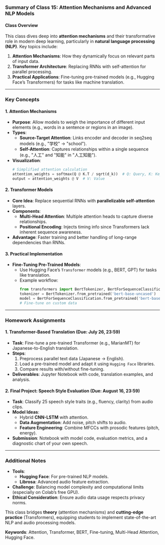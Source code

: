 ### **Summary of Class 15: Attention Mechanisms and Advanced NLP Models**  

#### **Class Overview**  
This class dives deep into **attention mechanisms** and their transformative role in modern deep learning, particularly in **natural language processing (NLP)**. Key topics include:  
1. **Attention Mechanisms**: How they dynamically focus on relevant parts of input data.  
2. **Transformer Architecture**: Replacing RNNs with self-attention for parallel processing.  
3. **Practical Applications**: Fine-tuning pre-trained models (e.g., Hugging Face’s Transformers) for tasks like machine translation.  

---

### **Key Concepts**  

#### **1. Attention Mechanisms**  
- **Purpose**: Allow models to weigh the importance of different input elements (e.g., words in a sentence or regions in an image).  
- **Types**:  
  - **Source-Target Attention**: Links encoder and decoder in seq2seq models (e.g., "学校" → "school").  
  - **Self-Attention**: Captures relationships within a single sequence (e.g., "人工" and "知能" in "人工知能").  
- **Visualization**:  
  ```python  
  # Simplified attention calculation  
  attention_weights = softmax(Q @ K.T / sqrt(d_k))  # Q: Query, K: Key, d_k: dimension  
  output = attention_weights @ V  # V: Value  
  ```  

#### **2. Transformer Models**  
- **Core Idea**: Replace sequential RNNs with **parallelizable self-attention** layers.  
- **Components**:  
  - **Multi-Head Attention**: Multiple attention heads to capture diverse relationships.  
  - **Positional Encoding**: Injects timing info since Transformers lack inherent sequence awareness.  
- **Advantage**: Faster training and better handling of long-range dependencies than RNNs.  

#### **3. Practical Implementation**  
- **Fine-Tuning Pre-Trained Models**:  
  - Use Hugging Face’s `Transformer` models (e.g., BERT, GPT) for tasks like translation.  
  - Example workflow:  
    ```python  
    from transformers import BertTokenizer, BertForSequenceClassification  
    tokenizer = BertTokenizer.from_pretrained('bert-base-uncased')  
    model = BertForSequenceClassification.from_pretrained('bert-base-uncased')  
    # Fine-tune on custom data  
    ```  

---

### **Homework Assignments**  

#### **1. Transformer-Based Translation (Due: July 26, 23:59)**  
- **Task**: Fine-tune a pre-trained Transformer (e.g., MarianMT) for Japanese-to-English translation.  
- **Steps**:  
  1. Preprocess parallel text data (Japanese → English).  
  2. Load a pre-trained model and adapt it using `Hugging Face` libraries.  
  3. Compare results with/without fine-tuning.  
- **Deliverables**: Jupyter Notebook with code, translation examples, and analysis.  

#### **2. Final Project: Speech Style Evaluation (Due: August 16, 23:59)**  
- **Task**: Classify 25 speech style traits (e.g., fluency, clarity) from audio clips.  
- **Model Ideas**:  
  - Hybrid **CNN-LSTM** with attention.  
  - **Data Augmentation**: Add noise, pitch shifts to audio.  
  - **Feature Engineering**: Combine MFCCs with prosodic features (pitch, energy).  
- **Submission**: Notebook with model code, evaluation metrics, and a diagnostic chart of your own speech.  

---

### **Additional Notes**  
- **Tools**:  
  - **Hugging Face**: For pre-trained NLP models.  
  - **Librosa**: Advanced audio feature extraction.  
- **Challenge**: Balancing model complexity and computational limits (especially on Colab’s free GPU).  
- **Ethical Consideration**: Ensure audio data usage respects privacy norms.  

This class bridges **theory** (attention mechanisms) and **cutting-edge practice** (Transformers), equipping students to implement state-of-the-art NLP and audio processing models.  

**Keywords**: Attention, Transformer, BERT, Fine-tuning, Multi-Head Attention, Hugging Face.
